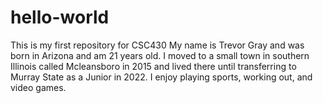 # hello-world
This is my first repository for  CSC430
My name is Trevor Gray and was born in Arizona and am 21 years old.
  I moved to a small town in southern Illinois called Mcleansboro in 2015 and lived there until transferring to Murray State as a Junior in 2022. I enjoy playing sports, working out, and video games.
